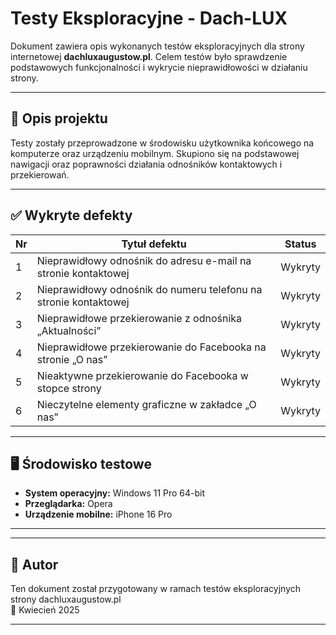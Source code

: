 # Testy Eksploracyjne - Dach-LUX

Dokument zawiera opis wykonanych testów eksploracyjnych dla strony internetowej **dachluxaugustow.pl**. Celem testów było sprawdzenie podstawowych funkcjonalności i wykrycie nieprawidłowości w działaniu strony.

---

## 📄 Opis projektu

Testy zostały przeprowadzone w środowisku użytkownika końcowego na komputerze oraz urządzeniu mobilnym. Skupiono się na podstawowej nawigacji oraz poprawności działania odnośników kontaktowych i przekierowań.

---

## ✅ Wykryte defekty

| Nr | Tytuł defektu                                                            | Status    |
|----|-------------------------------------------------------------------------|----------|
| 1  | Nieprawidłowy odnośnik do adresu e-mail na stronie kontaktowej          | Wykryty  |
| 2  | Nieprawidłowy odnośnik do numeru telefonu na stronie kontaktowej        | Wykryty  |
| 3  | Nieprawidłowe przekierowanie z odnośnika „Aktualności”                  | Wykryty  |
| 4  | Nieprawidłowe przekierowanie do Facebooka na stronie „O nas”            | Wykryty  |
| 5  | Nieaktywne przekierowanie do Facebooka w stopce strony                  | Wykryty  |
| 6  | Nieczytelne elementy graficzne w zakładce „O nas”                       | Wykryty  |

---

## 🖥️ Środowisko testowe

- **System operacyjny:** Windows 11 Pro 64-bit
- **Przeglądarka:** Opera
- **Urządzenie mobilne:** iPhone 16 Pro

---






---

## 🚀 Autor

Ten dokument został przygotowany w ramach testów eksploracyjnych strony dachluxaugustow.pl  
📅 Kwiecień 2025

---


